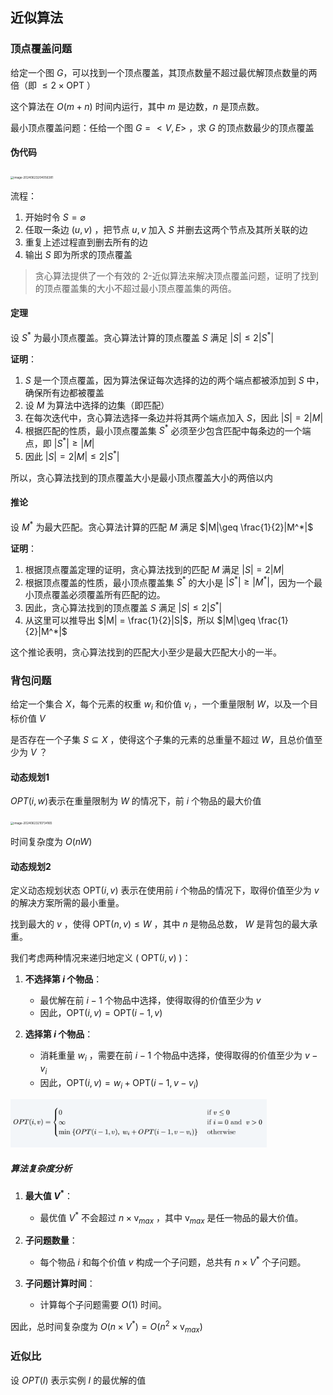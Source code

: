 ## 近似算法

### 顶点覆盖问题

给定一个图 $G$，可以找到一个顶点覆盖，其顶点数量不超过最优解顶点数量的两倍（即 $\leq 2 \times \text{OPT}$ ）

这个算法在 $O(m + n)$ 时间内运行，其中 $m$ 是边数，$n$ 是顶点数。

最小顶点覆盖问题：任给一个图 $G=<V,E>$ ，求 $G$ 的顶点数最少的顶点覆盖

#### 伪代码

<img src="/Users/xblock/Library/Application Support/typora-user-images/image-20240623204056381.png" alt="image-20240623204056381" style="zoom: 33%; margin-left: 0" />

流程：

1. 开始时令 $S=\varnothing$ 
2. 任取一条边 $(u,v)$ ，把节点 $u,v$ 加入 $S$ 并删去这两个节点及其所关联的边
3. 重复上述过程直到删去所有的边
4. 输出 $S$ 即为所求的顶点覆盖

> 贪心算法提供了一个有效的 2-近似算法来解决顶点覆盖问题，证明了找到的顶点覆盖集的大小不超过最小顶点覆盖集的两倍。

#### 定理

设 $S^*$ 为最小顶点覆盖。贪心算法计算的顶点覆盖 $S$ 满足 $|S| \leq 2|S^*|$ 

**证明**：

1. $S$ 是一个顶点覆盖，因为算法保证每次选择的边的两个端点都被添加到 $S$ 中，确保所有边都被覆盖
2. 设 $M$ 为算法中选择的边集（即匹配）
3. 在每次迭代中，贪心算法选择一条边并将其两个端点加入 $S$，因此 $|S| = 2|M|$
4. 根据匹配的性质，最小顶点覆盖集 $S^*$ 必须至少包含匹配中每条边的一个端点，即 $|S^*| \geq |M|$
5. 因此 $|S| = 2|M| \leq 2|S^*|$

所以，贪心算法找到的顶点覆盖大小是最小顶点覆盖大小的两倍以内

#### 推论

设 $M^*$ 为最大匹配。贪心算法计算的匹配 $M$ 满足 $|M|\geq \frac{1}{2}|M^*|$

**证明**：

1. 根据顶点覆盖定理的证明，贪心算法找到的匹配 $M$ 满足 $|S| = 2|M|$
2. 根据顶点覆盖的性质，最小顶点覆盖集 $S^*$ 的大小是 $|S^*| \geq |M^*|$，因为一个最小顶点覆盖必须覆盖所有匹配的边。
3. 因此，贪心算法找到的顶点覆盖 $S$ 满足 $|S| \leq 2|S^*|$
4. 从这里可以推导出 $|M| = \frac{1}{2}|S|$，所以 $|M|\geq \frac{1}{2}|M^*|$

这个推论表明，贪心算法找到的匹配大小至少是最大匹配大小的一半。

### 背包问题

给定一个集合 $X$，每个元素的权重 $w_i$ 和价值 $v_i$ ，一个重量限制 $W$，以及一个目标价值 $V$

是否存在一个子集 $S \subseteq X$ ，使得这个子集的元素的总重量不超过 $W$，且总价值至少为 $V$ ？

#### 动态规划1

$OPT(i,w)$表示在重量限制为 $W$ 的情况下，前 $i$ 个物品的最大价值

<img src="/Users/xblock/Library/Application Support/typora-user-images/image-20240623210734165.png" alt="image-20240623210734165" style="zoom:33%; margin-left: 0" />

时间复杂度为 $O(nW)$

#### 动态规划2

定义动态规划状态 $\text{OPT}(i, v)$ 表示在使用前 $i$ 个物品的情况下，取得价值至少为 $v$ 的解决方案所需的最小重量。

找到最大的 $v$ ，使得 $\text{OPT}(n, v) \leq W$ ，其中 $n$ 是物品总数， $W$ 是背包的最大承重。

我们考虑两种情况来递归地定义 \( $\text{OPT}(i, v)$ \)：

1. **不选择第 $i$ 个物品**：
   - 最优解在前 $i-1$ 个物品中选择，使得取得的价值至少为 $v$ 
   - 因此，$\text{OPT}(i, v) = \text{OPT}(i-1, v)$

2. **选择第 $i$ 个物品**：
   - 消耗重量 $w_i$ ，需要在前 $i-1$ 个物品中选择，使得取得的价值至少为 $v - v_i$ 
   - 因此，$\text{OPT}(i, v) = w_i + \text{OPT}(i-1, v-v_i)$ 

<img src="../images/beibao2.png" alt="image-20240623212032512" style="zoom: 40%; margin-left: 0" />

##### 算法复杂度分析

1. **最大值 $V^*$**：
   - 最优值 $V^*$ 不会超过 $n \times \text{v}_{max}$ ，其中 $\text{v}_{max}$ 是任一物品的最大价值。

2. **子问题数量**：
   - 每个物品 $i$ 和每个价值 $v$ 构成一个子问题，总共有 $n \times V^*$ 个子问题。

3. **子问题计算时间**：
   - 计算每个子问题需要 $O(1)$ 时间。

因此，总时间复杂度为 $O(n \times V^*) = O(n^2 \times \text{v}_{max})$ 

### 近似比

设 $OPT(I)$ 表示实例 $I$ 的最优解的值

